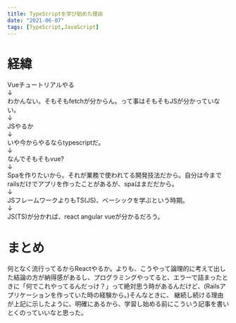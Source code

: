 ```yaml
---
title: TypeScriptを学び始めた理由
date: "2021-06-07"
tags: [TypeScript,JavaScript]
---
```




# 経緯
Vueチュートリアルやる<br>
↓<br>
わかんない。そもそもfetchが分からん。って事はそもそもJSが分かっていない。<br>
↓<br>
JSやるか<br>
↓<br>
いや今からやるならtypescriptだ。<br>
↓<br>
なんでそもそもvue? <br>
↓<br>
Spaを作りたいから。それが業務で使われてる開発技法だから。自分は今までrailsだけでアプリを作ったことがあるが、spaはまだだから。<br>
↓<br>
JSフレームワークよりもTS(JS)、ベーシックを学ぶという時期。<br>
↓<br>
JS(TS)が分かれば、react angular vueが分かるだろう。<br>

# まとめ
何となく流行ってるからReactやるか。よりも、こうやって論理的に考えて出した結論の方が納得感があるし、プログラミングやってると、エラーで詰まったときに「何でこれやってるんだっけ？」って絶対思う時があるんだけど、(Railsアプリケーションを作っていた時の経験から。)そんなときに、
継続し続ける理由が上記に示したように、明確にあるから、学習し始める前にこういう記事を書いとくのっていいなと思った。
